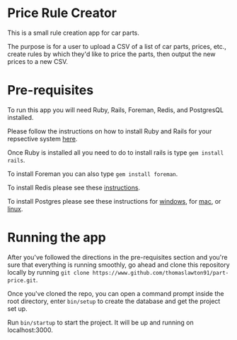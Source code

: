# Price Rule Creator
This is a small rule creation app for car parts.

The purpose is for a user to upload a CSV of a list of car parts, prices, etc., create rules by which they'd like to price the parts, then output the new prices to a new CSV.

# Pre-requisites
To run this app you will need Ruby, Rails, Foreman, Redis, and PostgresQL installed.

Please follow the instructions on how to install Ruby and Rails for your repsective system [here](https://www.ruby-lang.org/en/documentation/installation/). 

Once Ruby is installed all you need to do to install rails is type `gem install rails`.

To install Foreman you can also type `gem install foreman`.

To install Redis please see these [instructions](https://redis.io/topics/quickstart).

To install Postgres please see these instructions for [windows](http://www.postgresqltutorial.com/install-postgresql/), for [mac](https://www.postgresql.org/download/macosx/), or [linux](https://www.digitalocean.com/community/tutorials/how-to-install-and-use-postgresql-on-ubuntu-16-04).

# Running the app
After you've followed the directions in the pre-requisites section and you're sure that everything is running smoothly, go ahead and clone this repository locally by running `git clone https://www.github.com/thomaslawton91/part-price.git`.

Once you've cloned the repo, you can open a command prompt inside the root directory, enter `bin/setup` to create the database and get the project set up. 

Run `bin/startup` to start the project. It will be up and running on localhost:3000.
